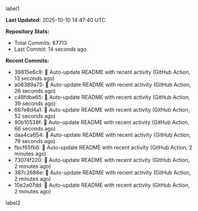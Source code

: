 
label1 
<!-- ACTIVITY_START -->
**Last Updated:** 2025-10-10 14:47:40 UTC

**Repository Stats:**
- Total Commits: 67713
- Last Commit: 14 seconds ago

**Recent Commits:**
- 39815e6c9: 🤖 Auto-update README with recent activity (GitHub Action, 13 seconds ago)
- a06389a75: 🤖 Auto-update README with recent activity (GitHub Action, 26 seconds ago)
- c48fdbe65: 🤖 Auto-update README with recent activity (GitHub Action, 39 seconds ago)
- 667e8d4a1: 🤖 Auto-update README with recent activity (GitHub Action, 52 seconds ago)
- 90b10538f: 🤖 Auto-update README with recent activity (GitHub Action, 66 seconds ago)
- daa4ca654: 🤖 Auto-update README with recent activity (GitHub Action, 79 seconds ago)
- fbcf65fb6: 🤖 Auto-update README with recent activity (GitHub Action, 2 minutes ago)
- 73074f220: 🤖 Auto-update README with recent activity (GitHub Action, 2 minutes ago)
- 387c2686e: 🤖 Auto-update README with recent activity (GitHub Action, 2 minutes ago)
- 10e2a07dd: 🤖 Auto-update README with recent activity (GitHub Action, 2 minutes ago)
<!-- ACTIVITY_END -->

label2
